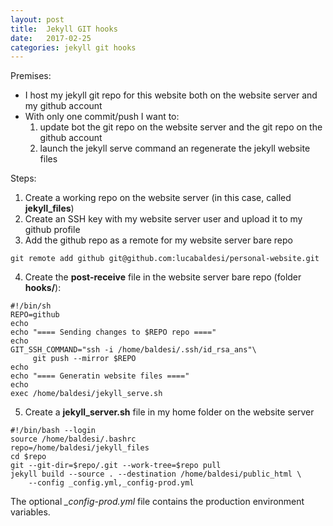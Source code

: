 ```yaml
---
layout: post
title:  Jekyll GIT hooks
date:   2017-02-25 
categories: jekyll git hooks
---
```


Premises:
 * I host my jekyll git repo for this website both on the website server and my github account
 * With only one commit/push I want to:
	1. update bot the git repo on the website server and the git repo on the github account
	2. launch the jekyll serve command an regenerate the jekyll website files

Steps:
 1. Create a working repo on the website server (in this case, called __jekyll_files__)
 2. Create an SSH key with my website server user and upload it to my github profile
 3. Add the github repo as a remote for my website server bare repo
```
git remote add github git@github.com:lucabaldesi/personal-website.git
```
 4. Create the __post-receive__ file in the website server bare repo (folder __hooks/__):
```
#!/bin/sh
REPO=github
echo
echo "==== Sending changes to $REPO repo ===="
echo
GIT_SSH_COMMAND="ssh -i /home/baldesi/.ssh/id_rsa_ans"\
	 git push --mirror $REPO
echo
echo "==== Generatin website files ===="
echo
exec /home/baldesi/jekyll_serve.sh
```
 5. Create a __jekyll_server.sh__ file in my home folder on the website server
```
#!/bin/bash --login
source /home/baldesi/.bashrc
repo=/home/baldesi/jekyll_files
cd $repo
git --git-dir=$repo/.git --work-tree=$repo pull
jekyll build --source . --destination /home/baldesi/public_html \
	--config _config.yml,_config-prod.yml
```

The optional *_config-prod.yml* file contains the production environment variables.
